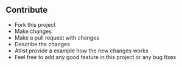 ## Contribute
- Fork this project
- Make changes
- Make a pull request with changes 
- Describe the changes
- Atlist provide a example how the new changes works
- Feel free to add any good feature in this project or any bug fixes